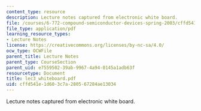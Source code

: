 ```yaml
---
content_type: resource
description: Lecture notes captured from electronic white board.
file: /courses/6-772-compound-semiconductor-devices-spring-2003/cffd541e1d603c7a280567284ae13034_lec3_whiteboard.pdf
file_type: application/pdf
learning_resource_types:
- Lecture Notes
license: https://creativecommons.org/licenses/by-nc-sa/4.0/
ocw_type: OCWFile
parent_title: Lecture Notes
parent_type: CourseSection
parent_uid: e7559502-39ab-9967-4a94-0145a1adb63f
resourcetype: Document
title: lec3_whiteboard.pdf
uid: cffd541e-1d60-3c7a-2805-67284ae13034
---
```

Lecture notes captured from electronic white board.